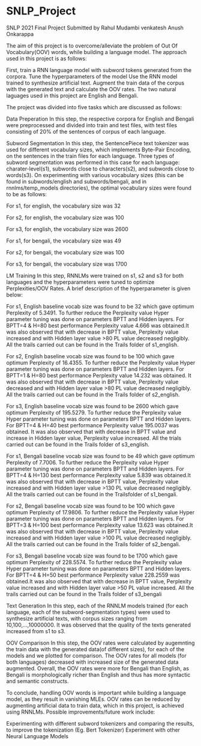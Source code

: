 # SNLP_Project
SNLP 2021 Final Project
Submitted by
Rahul Mudambi venkatesh
Anush Onkarappa 

The aim of this project is to overcome/alleviate the problem of Out Of Vocabulary(OOV) words, while building a language model. The approach used in this project is as follows:

First, train a RNN language model with subword tokens generated from the corpora. Tune the hyperparameters of the model
Use the RNN model trained to synthesize artificial text.
Augment the train data of the corpus with the generated text and calculate the OOV rates.
The two natural laguages used in this project are English and Bengali.

The project was divided into five tasks which are discussed as follows:

Data Preperation In this step, the respective corpora for English and Bengali were preprocessed and divided into train and test files, with test files consisting of 20% of the sentences of corpus of each language.

Subword Segmentation In this step, the SentencePiece text tokenizer was used for different vocabulary sizes, which implements Byte-Pair Encoding, on the sentences in the train files for each language. Three types of subword segmentation was performed in this case for each language: charater-level(s1), subwords close to characters(s2), and subwords close to words(s3). On experimenting with various vocabulary sizes (this can be found in subwords/english and subwords/bengali, and in rnnlms/temp_models directories), the optimal vocabulary sizes were found to be as follows:

For s1, for english, the vocabulary size was 32

For s2, for english, the vocabulary size was 100

For s3, for english, the vocabulary size was 2600

For s1, for bengali, the vocabulary size was 49

For s2, for bengali, the vocabulary size was 100

For s3, for bengali, the vocabulary size was 1700

LM Training In this step, RNNLMs were trained on s1, s2 and s3 for both languages and the hyperparameters were tuned to optimize Perplexities/OOV Rates. A brief description of the hyperparameter is given below:

For s1, English baseline vocab size was found to be 32 which gave optimum Perplexity of 5.3491.
To further reduce the Perplexity value Hyper parameter tuning was done on parameters BPTT and Hidden layers. For BPTT=4 & H=80 best performance Perplexity value 4.666 was obtained.It was also observed that with decrease in BPTT value, Perplexity value increased and with Hidden layer value >80 PL value decreased negligibly.
All the trails carried out can be found in the Trails folder of s1_english.

For s2, English baseline vocab size was found to be 100 which gave optimum Perplexity of 16.4355.
To further reduce the Perplexity value Hyper parameter tuning was done on parameters BPTT and Hidden layers. For BPTT=1 & H=80 best performance Perplexity value 14.232 was obtained. It was also observed that with decrease in BPTT value, Perplexity value decreased and with Hidden layer value >80 PL value decreased negligibly.
All the trails carried out can be found in the Trails folder of s2_english.

For s3, English baseline vocab size was found to be 2600 which gave optimum Perplexity of 195.5279.
To further reduce the Perplexity value Hyper parameter tuning was done on parameters BPTT and Hidden layers. For BPTT=4 & H=40 best performance Perplexity value 195.0037 was obtained. It was also observed that with decrease in BPTT value and increase in Hidden layer value, Perplexity value increased. All the trials carried out can be found in the Trails folder of s3_english.

For s1, Bengali baseline vocab size was found to be 49 which gave optimum Perplexity of 7.7006.
To further reduce the Perplexity value Hyper parameter tuning was done on parameters BPTT and Hidden layers. For BPTT=4 & H=130 best performance Perplexity value 5.839 was obtained.It was also observed that with decrease in BPTT value, Perplexity value increased and with Hidden layer value >130 PL value decreased negligibly. All the trails carried out can be found in the Trailsfolder of s1_bengali.

For s2, Bengali baseline vocab size was found to be 100 which gave optimum Perplexity of 17.9806.
To further reduce the Perplexity value Hyper parameter tuning was done on parameters BPTT and Hidden layers. For BPTT=3 & H=100 best performance Perplexity value 13.623 was obtained.It was also observed that with decrease in BPTT value, Perplexity value increased and with Hidden layer value >100 PL value decreased negligibly. All the trails carried out can be found in the Trails folder of s2_bengali.

For s3, Bengali baseline vocab size was found to be 1700 which gave optimum Perplexity of 228.5574.
To further reduce the Perplexity value Hyper parameter tuning was done on parameters BPTT and Hidden layers. For BPTT=4 & H=50 best performance Perplexity value 228.2559 was obtained.It was also observed that with decrease in BPTT value, Perplexity value increased and with Hidden layer value >50 PL value increased.
All the trails carried out can be found in the Trails folder of s3_bengali

Text Generation In this step, each of the RNNLM models trained (for each language, each of the subword-segmentation types) were used to synthesize artificial texts, with corpus sizes ranging from 10,100,...,10000000. It was observed that the quality of the texts generated increased from s1 to s3.

OOV Comparison In this step, the OOV rates were calculated by augemnting the train data with the generated data(of different sizes), for each of the models and we plotted for comparison. The OOV rates for all models (for both languages) decreased with increased size of the generated data augmented. Overall, the OOV rates were more for Bengali than English, as Bengali is morphologically richer than English and thus has more syntactic and semantic constructs.

To conclude, handling OOV words is important while building a language model, as they result in vanishing MLEs. OOV rates can be reduced by augmenting artificial data to train data, which in this project, is achieved using RNNLMs. Possible improvements/future work include:

Experimenting with different subword tokenizers and comparing the results, to improve the tokenization (Eg. Bert Tokenizer)
Experiment with other Neural Language Models

